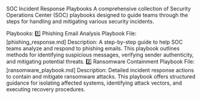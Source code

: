 SOC Incident Response Playbooks
A comprehensive collection of Security Operations Center (SOC) playbooks designed to guide teams through the steps for handling and mitigating various security incidents.

Playbooks:
1️⃣ Phishing Email Analysis Playbook
File: [phishing_response.md]
Description: A step-by-step guide to help SOC teams analyze and respond to phishing emails. This playbook outlines methods for identifying suspicious messages, verifying sender authenticity, and mitigating potential threats.
2️⃣ Ransomware Containment Playbook
File: [ransomware_playbook.md]
Description: Detailed incident response actions to contain and mitigate ransomware attacks. This playbook offers structured guidance for isolating affected systems, identifying attack vectors, and executing recovery procedures.
